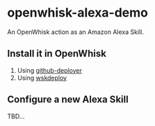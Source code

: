 # openwhisk-alexa-demo

An OpenWhisk action as an Amazon Alexa Skill.

## Install it in OpenWhisk

1. Using [github-deployer](https://github.com/ddragosd/openwhisk-github-deployer#deploying-an-action-using-github-deployer)
2. Using [wskdeploy](https://github.com/openwhisk/wskdeploy)

## Configure a new Alexa Skill

TBD...
